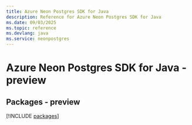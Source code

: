 ```yaml
---
title: Azure Neon Postgres SDK for Java
description: Reference for Azure Neon Postgres SDK for Java
ms.date: 09/03/2025
ms.topic: reference
ms.devlang: java
ms.service: neonpostgres
---
```

# Azure Neon Postgres SDK for Java - preview
## Packages - preview
[!INCLUDE [packages](neon-postgres-index.md)]